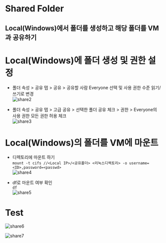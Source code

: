 Shared Folder
=======================
Local(Windows)에서 폴더를 생성하고 해당 폴더를 VM과 공유하기
-----------------------------------------------

# Local(Windows)에 폴더 생성 및 권한 설정

* 폴더 속성 > 공유 탭 > 공유 > 공유할 사람 Everyone 선택 및 사용 권한 수준 읽기/쓰기로 변경   
![share2](https://user-images.githubusercontent.com/57285121/115682414-67fa3100-a390-11eb-9c3b-970a1ede83f8.png)

* 폴더 속성 > 공유 탭 > 고급 공유 > 선택한 폴더 공유 체크 > 권한 > Everyone의 사용 권한 모든 권한 허용 체크   
![share3](https://user-images.githubusercontent.com/57285121/115682828-cde6b880-a390-11eb-89f8-c5e8f741b0c7.png)   

# Local(Windows)의 폴더를 VM에 마운트

* 디렉토리에 마운트 하기   
```mount -t cifs //<Local IP>/<공유폴더> <리눅스디렉토리> -o username=<ID>,password=<passwd>```   
![share4](https://user-images.githubusercontent.com/57285121/115685563-4babc380-a393-11eb-9454-661248273df7.PNG)

* df로 마운트 여부 확인   
``df``   
![share5](https://user-images.githubusercontent.com/57285121/115685774-80b81600-a393-11eb-9b85-46ebbd3f3c86.png)   

# Test   
![share6](https://user-images.githubusercontent.com/57285121/115685896-9f1e1180-a393-11eb-9c0a-fbfef892f5d6.PNG)
   
![share7](https://user-images.githubusercontent.com/57285121/115686005-bbba4980-a393-11eb-9edf-fe29cee39371.PNG)


